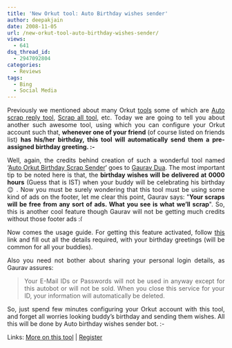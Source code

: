```yaml
---
title: 'New Orkut tool: Auto Birthday wishes sender'
author: deepakjain
date: 2008-11-05
url: /new-orkut-tool-auto-birthday-wishes-sender/
views:
  - 641
dsq_thread_id:
  - 2947092804
categories:
  - Reviews
tags:
  - Bing
  - Social Media
---
```

<p align="justify">
  Previously we mentioned about many Orkut <a href="http://devilsworkshop.org/top-orkut-hacks-tools-scripts-collection-for-new-looks/">tools</a> some of which are <a href="http://devilsworkshop.org/orkut-autoscrap-reply-tool-aka-vacation-responder/">Auto scrap reply tool</a>, <a href="http://devilsworkshop.org/new-orkut-scripts-scrap-all-friends-with-single-click-send-images-flash-audio-video-more/">Scrap all tool</a>, etc. Today we are going to tell you about another such awesome tool, using which you can configure your Orkut account such that, <strong>whenever one of your friend</strong> (of course listed on friends list) <strong>has his/her birthday, this tool will automatically send them a pre-assigned birthday greeting. <img src="http://devilsworkshop.org/wp-includes/images/smilies/simple-smile.png" alt=":-)" class="wp-smiley" style="height: 1em; max-height: 1em;" /></strong>
</p>

<p align="justify">
  Well, again, the credits behind creation of such a wonderful tool named &#8216;<a href="http://www.orkutplus.net/2008/11/awesome-auto-birthday-scrap-sender.html" onclick="_gaq.push(['_trackEvent', 'outbound-article', 'http://www.orkutplus.net/2008/11/awesome-auto-birthday-scrap-sender.html', 'Auto Orkut Birthday Scrap Sender']);" >Auto Orkut Birthday Scrap Sender</a>&#8216; goes to <a href="http://www.orkutplus.net" onclick="_gaq.push(['_trackEvent', 'outbound-article', 'http://www.orkutplus.net', 'Gaurav Dua']);" >Gaurav Dua</a>. The most important tip to be noted here is that, the <strong>birthday wishes will be delivered at 0000 hours</strong> (Guess that is IST) when your buddy will be celebrating his birthday 😉 . Now you must be surely wondering that this tool must be using some kind of ads on the footer, let me clear this point, Gaurav says: "<strong>Your scraps will be free from any sort of ads. What you see is what we&#8217;ll scrap</strong>". So, this is another cool feature though Gaurav will not be getting much credits without those footer ads <img src="http://devilsworkshop.org/wp-includes/images/smilies/frownie.png" alt=":(" class="wp-smiley" style="height: 1em; max-height: 1em;" />
</p>

<p align="justify">
  Now comes the usage guide. For getting this feature activated, follow <a href="http://www.orkutplus.net/toolkit/auto-bday-wisher/register.php" onclick="_gaq.push(['_trackEvent', 'outbound-article', 'http://www.orkutplus.net/toolkit/auto-bday-wisher/register.php', 'this']);" >this</a> link and fill out all the details required, with your birthday greetings (will be common for all your buddies).
</p>

<p align="justify">
  Also you need not bother about sharing your personal login details, as Gaurav assures:
</p>

> <p align="justify">
>   Your E-Mail IDs or Passwords will not be used in anyway except for this autobot or will not be sold. When you close this service for your ID, your information will automatically be deleted.
> </p>

<p align="justify">
  So, just spend few minutes configuring your Orkut account with this tool, and forget all worries looking buddy&#8217;s birthday and sending them wishes. All this will be done by Auto birthday wishes sender bot. <img src="http://devilsworkshop.org/wp-includes/images/smilies/simple-smile.png" alt=":-)" class="wp-smiley" style="height: 1em; max-height: 1em;" />
</p>

<p align="justify">
  Links: <a href="http://www.orkutplus.net/2008/11/awesome-auto-birthday-scrap-sender.html" onclick="_gaq.push(['_trackEvent', 'outbound-article', 'http://www.orkutplus.net/2008/11/awesome-auto-birthday-scrap-sender.html', 'More on this tool']);" >More on this tool</a> | <a href="http://www.orkutplus.net/toolkit/auto-bday-wisher/register.php" onclick="_gaq.push(['_trackEvent', 'outbound-article', 'http://www.orkutplus.net/toolkit/auto-bday-wisher/register.php', 'Register']);" >Register</a>
</p>

